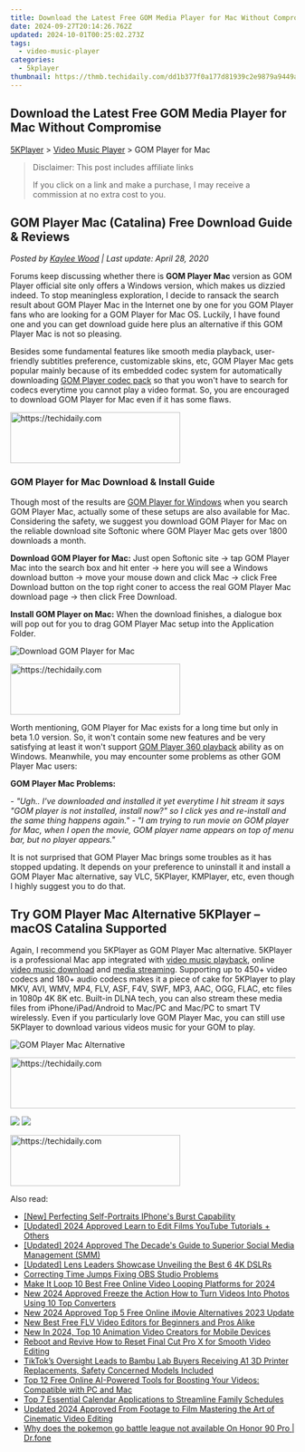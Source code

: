 ```yaml
---
title: Download the Latest Free GOM Media Player for Mac Without Compromise
date: 2024-09-27T20:14:26.762Z
updated: 2024-10-01T00:25:02.273Z
tags:
  - video-music-player
categories:
  - 5kplayer
thumbnail: https://thmb.techidaily.com/dd1b377f0a177d81939c2e9879a9449aa15d2816c9d71de8279c052980247986.jpg
---
```


## Download the Latest Free GOM Media Player for Mac Without Compromise

[5KPlayer](https://tools.techidaily.com/5kplayer/products/) \> [Video Music Player](https://tools.techidaily.com/5kplayer/video-music-player/) \> GOM Player for Mac

>  Disclaimer: This post includes affiliate links
>
>  If you click on a link and make a purchase, I may receive a commission at no extra cost to you.
>

## GOM Player Mac (Catalina) Free Download Guide & Reviews

 _Posted by [Kaylee Wood](https://www.quora.com/profile/Amanda-Hu-21) | Last update: April 28, 2020_

Forums keep discussing whether there is **GOM Player Mac** version as GOM Player official site only offers a Windows version, which makes us dizzied indeed. To stop meaningless exploration, I decide to ransack the search result about GOM Player Mac in the Internet one by one for you GOM Player fans who are looking for a GOM Player for Mac OS. Luckily, I have found one and you can get download guide here plus an alternative if this GOM Player Mac is not so pleasing.

Besides some fundamental features like smooth media playback, user-friendly subtitles preference, customizable skins, etc, GOM Player Mac gets popular mainly because of its embedded codec system for automatically downloading [GOM Player codec pack](https://tools.techidaily.com/5kplayer/video-music-player/) so that you won't have to search for codecs everytime you cannot play a video format. So, you are encouraged to download GOM Player for Mac even if it has some flaws.

<!-- affiliate ads begin -->
<a href="https://aligracehair.sjv.io/c/5597632/1934254/19272" target="_top" id="1934254">
  <img src="//a.impactradius-go.com/display-ad/19272-1934254" border="0" alt="https://techidaily.com" width="300" height="90"/>
</a>
<img height="0" width="0" src="https://aligracehair.sjv.io/i/5597632/1934254/19272" style="position:absolute;visibility:hidden;" border="0" />
<!-- affiliate ads end -->

### GOM Player for Mac Download & Install Guide

Though most of the results are [GOM Player for Windows](https://tools.techidaily.com/5kplayer/video-music-player/) when you search GOM Player Mac, actually some of these setups are also available for Mac. Considering the safety, we suggest you download GOM Player for Mac on the reliable download site Softonic where GOM Player Mac gets over 1800 downloads a month. 

**Download GOM Player for Mac:** Just open Softonic site -> tap GOM Player Mac into the search box and hit enter -> here you will see a Windows download button -> move your mouse down and click Mac -> click Free Download button on the top right coner to access the real GOM Player Mac download page -> then click Free Download.

**Install GOM Player on Mac:** When the download finishes, a dialogue box will pop out for you to drag GOM Player Mac setup into the Application Folder.

![Download GOM Player for Mac](https://www.5kplayer.com/video-music-player/img/gom-player-mac.jpg) 

<!-- affiliate ads begin -->
<a href="https://aligracehair.sjv.io/c/5597632/1975816/19272" target="_top" id="1975816">
  <img src="//a.impactradius-go.com/display-ad/19272-1975816" border="0" alt="https://techidaily.com" width="300" height="90"/>
</a>
<img height="0" width="0" src="https://aligracehair.sjv.io/i/5597632/1975816/19272" style="position:absolute;visibility:hidden;" border="0" />
<!-- affiliate ads end -->

Worth mentioning, GOM Player for Mac exists for a long time but only in beta 1.0 version. So, it won't contain some new features and be very satisfying at least it won't support [GOM Player 360 playback](https://tools.techidaily.com/5kplayer/video-music-player/) ability as on Windows. Meanwhile, you may encounter some problems as other GOM Player Mac users:

**GOM Player Mac Problems:**

_\- "Ugh.. I've downloaded and installed it yet everytime I hit stream it says "GOM player is not installed, install now?" so I click yes and re-install and the same thing happens again."_ 
 _\- "I am trying to run movie on GOM player for Mac, when I open the movie, GOM player name appears on top of menu bar, but no player appears."_

It is not surprised that GOM Player Mac brings some troubles as it has stopped updating. It depends on your preference to uninstall it and install a GOM Player Mac alternative, say VLC, 5KPlayer, KMPlayer, etc, even though I highly suggest you to do that. 

## Try GOM Player Mac Alternative 5KPlayer – macOS Catalina Supported

Again, I recommend you 5KPlayer as GOM Player Mac alternative. 5KPlayer is a professional Mac app integrated with [video music playback](https://tools.techidaily.com/5kplayer/video-music-player/), online [video music download](https://tools.techidaily.com/5kplayer/youtube-download/) and [media streaming](https://tools.techidaily.com/5kplayer/airplay/). Supporting up to 450+ video codecs and 180+ audio codecs makes it a piece of cake for 5KPlayer to play MKV, AVI, WMV, MP4, FLV, ASF, F4V, SWF, MP3, AAC, OGG, FLAC, etc files in 1080p 4K 8K etc. Built-in DLNA tech, you can also stream these media files from iPhone/iPad/Android to Mac/PC and Mac/PC to smart TV wirelessly. Even if you particularly love GOM Player Mac, you can still use 5KPlayer to download various videos music for your GOM to play. 

![GOM Player Mac Alternative](https://www.5kplayer.com/video-music-player/img/5kplayer-best-free-hd-video-player.jpg) 

<!-- affiliate ads begin -->
<a href="https://bluetties.sjv.io/c/5597632/2141687/17094" target="_top" id="2141687">
  <img src="//a.impactradius-go.com/display-ad/17094-2141687" border="0" alt="https://techidaily.com" width="728" height="90"/>
</a>
<img height="0" width="0" src="https://bluetties.sjv.io/i/5597632/2141687/17094" style="position:absolute;visibility:hidden;" border="0" />
<!-- affiliate ads end -->

[![](https://www.5kplayer.com/video-music-player/../button/freedownbackmac.png)](https://tools.techidaily.com/5kplayer/products/) [![](https://www.5kplayer.com/video-music-player/../button/freedownbackwin.png)](https://tools.techidaily.com/5kplayer/products/)

<!-- affiliate ads begin -->
<a href="https://aligracehair.sjv.io/c/5597632/1915825/19272" target="_top" id="1915825">
  <img src="//a.impactradius-go.com/display-ad/19272-1915825" border="0" alt="https://techidaily.com" width="300" height="90"/>
</a>
<img height="0" width="0" src="https://aligracehair.sjv.io/i/5597632/1915825/19272" style="position:absolute;visibility:hidden;" border="0" />
<!-- affiliate ads end -->

<ins class="adsbygoogle"
     style="display:block"
     data-ad-format="autorelaxed"
     data-ad-client="ca-pub-7571918770474297"
     data-ad-slot="1223367746"></ins>

<ins class="adsbygoogle"
     style="display:block"
     data-ad-client="ca-pub-7571918770474297"
     data-ad-slot="8358498916"
     data-ad-format="auto"
     data-full-width-responsive="true"></ins>

<span class="atpl-alsoreadstyle">Also read:</span>
<div><ul>
<li><a href="https://fox-direct.techidaily.com/new-perfecting-self-portraits-iphones-burst-capability/"><u>[New] Perfecting Self-Portraits IPhone's Burst Capability</u></a></li>
<li><a href="https://youtube-web.techidaily.com/ed-2024-approved-learn-to-edit-films-youtube-tutorials-plus-others/"><u>[Updated] 2024 Approved Learn to Edit Films YouTube Tutorials + Others</u></a></li>
<li><a href="https://article-files.techidaily.com/updated-2024-approved-the-decades-guide-to-superior-social-media-management-smm/"><u>[Updated] 2024 Approved The Decade's Guide to Superior Social Media Management (SMM)</u></a></li>
<li><a href="https://extra-guidance.techidaily.com/updated-lens-leaders-showcase-unveiling-the-best-6-4k-dslrs/"><u>[Updated] Lens Leaders Showcase Unveiling the Best 6 4K DSLRs</u></a></li>
<li><a href="https://digital-screen-recording.techidaily.com/correcting-time-jumps-fixing-obs-studio-problems/"><u>Correcting Time Jumps Fixing OBS Studio Problems</u></a></li>
<li><a href="https://video-ai-editor.techidaily.com/make-it-loop-10-best-free-online-video-looping-platforms-for-2024/"><u>Make It Loop 10 Best Free Online Video Looping Platforms for 2024</u></a></li>
<li><a href="https://video-ai-editor.techidaily.com/new-2024-approved-freeze-the-action-how-to-turn-videos-into-photos-using-10-top-converters/"><u>New 2024 Approved Freeze the Action How to Turn Videos Into Photos Using 10 Top Converters</u></a></li>
<li><a href="https://video-ai-editor.techidaily.com/new-2024-approved-top-5-free-online-imovie-alternatives-2023-update/"><u>New 2024 Approved Top 5 Free Online iMovie Alternatives 2023 Update</u></a></li>
<li><a href="https://video-ai-editor.techidaily.com/new-best-free-flv-video-editors-for-beginners-and-pros-alike/"><u>New Best Free FLV Video Editors for Beginners and Pros Alike</u></a></li>
<li><a href="https://video-ai-editor.techidaily.com/new-in-2024-top-10-animation-video-creators-for-mobile-devices/"><u>New In 2024, Top 10 Animation Video Creators for Mobile Devices</u></a></li>
<li><a href="https://video-ai-editor.techidaily.com/reboot-and-revive-how-to-reset-final-cut-pro-x-for-smooth-video-editing/"><u>Reboot and Revive How to Reset Final Cut Pro X for Smooth Video Editing</u></a></li>
<li><a href="https://hardware-tips.techidaily.com/tiktoks-oversight-leads-to-bambu-lab-buyers-receiving-a1-3d-printer-replacements-safety-concerned-models-included/"><u>TikTok’s Oversight Leads to Bambu Lab Buyers Receiving A1 3D Printer Replacements, Safety Concerned Models Included</u></a></li>
<li><a href="https://blog-min.techidaily.com/top-12-free-online-ai-powered-tools-for-boosting-your-videos-compatible-with-pc-and-mac/"><u>Top 12 Free Online AI-Powered Tools for Boosting Your Videos: Compatible with PC and Mac</u></a></li>
<li><a href="https://techno-recovery.techidaily.com/top-7-essential-calendar-applications-to-streamline-family-schedules/"><u>Top 7 Essential Calendar Applications to Streamline Family Schedules</u></a></li>
<li><a href="https://video-ai-editor.techidaily.com/updated-2024-approved-from-footage-to-film-mastering-the-art-of-cinematic-video-editing/"><u>Updated 2024 Approved From Footage to Film Mastering the Art of Cinematic Video Editing</u></a></li>
<li><a href="https://pokemon-go-android.techidaily.com/why-does-the-pokemon-go-battle-league-not-available-on-honor-90-pro-drfone-by-drfone-virtual-android/"><u>Why does the pokemon go battle league not available On Honor 90 Pro | Dr.fone</u></a></li>
</ul></div>

